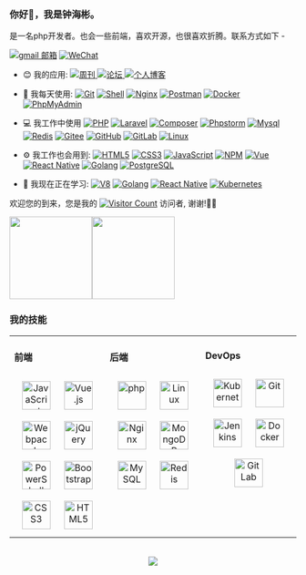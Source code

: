 <link rel="stylesheet" type="text/css" href="./css/beautiful.css">

### 你好👋，我是钟海彬。

是一名php开发者。也会一些前端，喜欢开源，也很喜欢折腾。联系方式如下 -

[![gmail 邮箱](https://img.shields.io/badge/Gmail-D14836?logo=gmail&logoColor=white)](mailto:zhonghaibin92@gmail.com)
[![WeChat](https://img.shields.io/badge/WeChat-07C160?logo=wechat&logoColor=white)](https://raw.githubusercontent.com/zhonghaibin/zhonghaibin/main/images/qrcode_wechat.jpg)
- 😊 我的应用:
    <a href="https://iweekly.dpdns.org/" target="_blank" rel="noopener noreferrer">
      <img src="https://img.shields.io/badge/周刊-%231E90FF?style=for-the-badge&logo=chat&logoColor=white" alt="周刊">
    </a>
    <a href="https://vmoex.dpdns.org/" target="_blank" rel="noopener noreferrer">
      <img src="https://img.shields.io/badge/论坛-%2332CD32?style=for-the-badge&logo=chat&logoColor=white" alt="论坛">
    </a>
    <a href="https://zhonghaibin.dpdns.org/" target="_blank" rel="noopener noreferrer">
      <img src="https://img.shields.io/badge/博客-%23FF6347?style=for-the-badge&logo=chat&logoColor=white" alt="个人博客">
    </a>
    
- 🚀 我每天使用:
  [![Git](https://img.shields.io/badge/-Git-000000?logo=git&logoColor=FF7043)](https://www.zhonghaibin.com/)
  [![Shell](https://img.shields.io/badge/-Shell-4EC422?logo=Shell&logoColor=FF7043)](https://www.zhonghaibin.com/)
  [![Nginx](https://img.shields.io/badge/-Nginx-F6C915?logo=nginx&logoColor=029137)](https://www.zhonghaibin.com/)
  [![Postman](https://img.shields.io/badge/-Postman-7A1FA2?logo=postman&logoColor=FC8019)](https://www.zhonghaibin.com/)
  [![Docker](https://img.shields.io/badge/docker-20232A?logo=docker&logoColor=61DAFB)](https://www.zhonghaibin.com/)
  [![PhpMyAdmin](https://img.shields.io/badge/-PhpMyAdmin-7A1FA2?logo=PhpMyAdmin&logoColor=FC8019)](https://www.zhonghaibin.com/)
- 💻 我工作中使用
  [![PHP](https://img.shields.io/badge/php-000000?logo=php)](https://www.zhonghaibin.com/)
  [![Laravel](https://img.shields.io/badge/Laravel-000000?logo=Laravel)](https://www.zhonghaibin.com/)
  [![Composer](https://img.shields.io/badge/-Composer-4EC422?logo=composer&logoColor=FF7043)](https://www.zhonghaibin.com/)
  [![Phpstorm](https://img.shields.io/badge/-phpstorm-007ACC?style=plastic&logo=phpstorm)](https://www.zhonghaibin.com/)
  [![Mysql](https://img.shields.io/badge/-Mysql-000?logo=Mysql&logoColor=00ACC1)](https://www.zhonghaibin.com/)
  [![Redis](https://img.shields.io/badge/-Redis-000?logo=Redis&logoColor=00ACC1)](https://www.zhonghaibin.com/)
  [![Gitee](https://img.shields.io/badge/-Gitee-A80025?logo=gitee&logoColor=F16061)](https://www.zhonghaibin.com/)
  [![GitHub](https://img.shields.io/badge/-GitHub-181717?style=plastic&logo=github)](https://www.zhonghaibin.com/)
  [![GitLab](https://img.shields.io/badge/-GitLab-FCA121?style=plastic&logo=gitlab)](https://www.zhonghaibin.com/)
  [![Linux](https://img.shields.io/badge/-Linux-F16061?logo=linux&logoColor=000)](https://www.zhonghaibin.com/)
  
- ⚙️ 我工作也会用到:
  [![HTML5](https://img.shields.io/badge/-HTML5-E34F26?style=plastic&logo=html5&logoColor=white)](https://www.zhonghaibin.com/)
  [![CSS3](https://img.shields.io/badge/-CSS3-1572B6?style=plastic&logo=css3)](https://www.zhonghaibin.com/)
  [![JavaScript](https://img.shields.io/badge/JavaScript-000000?logo=JavaScript&logoColor=FFCA28)](https://www.zhonghaibin.com/)
  [![NPM](https://img.shields.io/badge/-NPM-2875E3?logo=npm&logoColor=029137)](https://www.zhonghaibin.com/)
  [![Vue](https://img.shields.io/badge/Vue.js-35495E?logo=vue.js&logoColor=4FC08D)](https://www.zhonghaibin.com/)
  [![React Native](https://img.shields.io/badge/React_Native-20232A?logo=react&logoColor=61DAFB)](https://www.zhonghaibin.com/)
  [![Golang](https://img.shields.io/badge/-Golang-02569B?logo=go&logoColor=00ACC1)](https://www.zhonghaibin.com/)
  [![PostgreSQL](https://img.shields.io/badge/-PostgreSQL-336791?style=plastic&logo=postgresql)](https://www.zhonghaibin.com/)


- 🌱 我现在正在学习:
  [![V8](https://img.shields.io/badge/-V8-3DDC84?logo=v8&logoColor=4788F4)](https://www.zhonghaibin.com/)
  [![Golang](https://img.shields.io/badge/-Golang-02569B?logo=go&logoColor=00ACC1)](https://www.zhonghaibin.com/)
  [![React Native](https://img.shields.io/badge/React_Native-20232A?logo=react&logoColor=61DAFB)](https://www.zhonghaibin.com/)
  [![Kubernetes](https://img.shields.io/badge/-Kubernetes-F5F5F5?logo=Kubernetes&logoColor=316CE6)](https://www.zhonghaibin.com/)


欢迎您的到来，您是我的 [![Visitor Count](https://profile-counter.glitch.me/zhonghaibin/count.svg)](https://www.zhonghaibin.com/) 访问者, 谢谢!🎉🎉

<!-- [![Top Langs](https://github-readme-stats.vercel.app/api/top-langs/?username=zhonghaibin&theme=flag-india)](https://github.com/zhonghaibin/github-readme-stats) -->

[<span><img src="https://github-readme-stats.vercel.app/api/top-langs/?username=zhonghaibin&layout=compact" height=145/></span><span><img src="https://github-readme-stats.vercel.app/api?username=zhonghaibin&count_private=true&show_icons=true" height=145/></span>](https://www.zhonghaibin.com/)

<!--
<table border="0">
<tr>
<td valign="top">
<img src="https://github-readme-stats.vercel.app/api/top-langs/?username=zhonghaibin&layout=compact" alt="Top Langs" height="160" />
</td>
<td valign="top">
<img src="https://github-readme-stats.vercel.app/api?username=zhonghaibin&show_icons=true" alt="zhonghaibin's GitHub stats" height="160" />
</td>
</tr>
</table>
-->

<!--
![Top Langs](https://github-readme-stats.vercel.app/api/top-langs/?username=zhonghaibin&layout=compact)
![zhonghaibin's GitHub stats](https://github-readme-stats.vercel.app/api?username=zhonghaibin&show_icons=true)
-->

### 我的技能
<table><tr><td valign="top" width="33%">



#### 前端
<div align="center">
<img style="margin: 10px" src="https://profilinator.rishav.dev/skills-assets/javascript-original.svg" alt="JavaScript" height="50" />
<img style="margin: 10px" src="https://profilinator.rishav.dev/skills-assets/vuejs-original-wordmark.svg" alt="Vue.js" height="50" />
<img style="margin: 10px" src="https://profilinator.rishav.dev/skills-assets/webpack-original.svg" alt="Webpack" height="50" />
<img style="margin: 10px" src="https://profilinator.rishav.dev/skills-assets/jquery.png" alt="jQuery" height="50" />
<img style="margin: 10px" src="https://profilinator.rishav.dev/skills-assets/powershell.png" alt="PowerShell" height="50" />
<img style="margin: 10px" src="https://profilinator.rishav.dev/skills-assets/bootstrap-plain.svg" alt="Bootstrap" height="50" />
<img style="margin: 10px" src="https://profilinator.rishav.dev/skills-assets/css3-original-wordmark.svg" alt="CSS3" height="50" />
<img style="margin: 10px" src="https://profilinator.rishav.dev/skills-assets/html5-original-wordmark.svg" alt="HTML5" height="50" />
</div>

</td>
<td valign="top" width="33%">

#### 后端
<div align="center">
<img style="margin: 10px" src="https://profilinator.rishav.dev/skills-assets/php-original.svg" alt="php" height="50" />
<img style="margin: 10px" src="https://profilinator.rishav.dev/skills-assets/linux-original.svg" alt="Linux" height="50" />
<img style="margin: 10px" src="https://profilinator.rishav.dev/skills-assets/nginx-original.svg" alt="Nginx" height="50" />
<img style="margin: 10px" src="https://profilinator.rishav.dev/skills-assets/mongodb-original-wordmark.svg" alt="MongoDB" height="50" />
<img style="margin: 10px" src="https://profilinator.rishav.dev/skills-assets/mysql-original-wordmark.svg" alt="MySQL" height="50" />
<img style="margin: 10px" src="https://profilinator.rishav.dev/skills-assets/redis-original-wordmark.svg" alt="Redis" height="50" />
</div>

</td>
<td valign="top" width="33%">

#### DevOps
<div align="center">
<img style="margin: 10px" src="https://profilinator.rishav.dev/skills-assets/kubernetes-icon.svg" alt="Kubernetes" height="50" />
<img style="margin: 10px" src="https://profilinator.rishav.dev/skills-assets/git-scm-icon.svg" alt="Git" height="50" />
<img style="margin: 10px" src="https://profilinator.rishav.dev/skills-assets/jenkins-icon.svg" alt="Jenkins" height="50" />
<img style="margin: 10px" src="https://profilinator.rishav.dev/skills-assets/docker-original-wordmark.svg" alt="Docker" height="50" />
<img style="margin: 10px" src="https://profilinator.rishav.dev/skills-assets/gitlab.svg" alt="GitLab" height="50" />
</div>
</td>
</tr>
</table>

<br/>
<div align="center">
  <a href="https://raw.githubusercontent.com/zhonghaibin/zhonghaibin/main/images/buymeacoffee.jpg" target="_blank" style="display: inline-block;">
    <img
        src="https://img.shields.io/badge/Donate-Buy%20Me%20A%20Coffee-orange.svg?style=flat-square"
        align="center"
    />
  </a>
</div>
